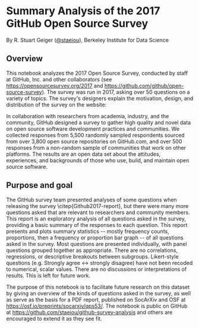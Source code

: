 # Summary Analysis of the 2017 GitHub Open Source Survey

By R. Stuart Geiger ([@staeiou](https://github.com/staeiou/)), Berkeley Institute for Data Science

## Overview

This notebook analyzes the 2017 Open Source Survey, conducted by staff at GitHub, Inc. and other collaborators (see https://opensourcesurvey.org/2017 and https://github.com/github/open-source-survey). The survey was run in 2017, asking over 50 questions on a variety of topics. The survey's designers explain the motivation, design, and distribution of the survey on the website:

In collaboration with researchers from academia, industry, and the community, GitHub designed a survey to gather high quality and novel data on open source software development practices and communities. We collected responses from 5,500 randomly sampled respondents sourced from over 3,800 open source repositories on GitHub.com, and over 500 responses from a non-random sample of communities that work on other platforms. The results are an open data set about the attitudes, experiences, and backgrounds of those who use, build, and maintain open source software.


## Purpose and goal

The GitHub survey team presented analyses of some questions when releasing the survey \citep{Github2017-report}, but there were many more questions asked that are relevant to researchers and community members. This report is an exploratory analysis of all questions asked in the survey, providing a basic summary of the responses to each question. This report presents and plots summary statistics -- mostly frequency counts, proportions, then a frequency or proportion bar graph -- of all questions asked in the survey. Most questions are presented individually, with panel questions grouped together as appropriate. There are no correlations, regressions, or descriptive breakouts between subgroups. Likert-style questions (e.g. Strongly agree <-> strongly disagree) have not been recoded to numerical, scalar values. There are no discussions or interpretations of results. This is left for future work.

The purpose of this notebook is to facilitate future research on this dataset by giving an overview of the kinds of questions asked in the survey, as well as serve as the basis for a PDF report, published on SocArXiv and OSF at https://osf.io/preprints/socarxiv/qps53/. The notebook is public on GitHub at https://github.com/staeiou/github-survey-analysis and others are encouraged to extend it as they see fit. 
